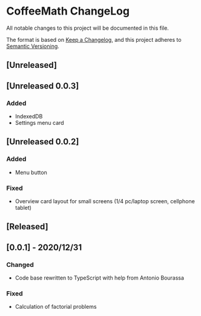 # CoffeeMath ChangeLog
All notable changes to this project will be documented in this file.

The format is based on [Keep a Changelog](https://keepachangelog.com/en/1.0.0/),
and this project adheres to [Semantic Versioning](https://semver.org/spec/v2.0.0.html).

## [Unreleased]

## [Unreleased 0.0.3]
### Added 
- IndexedDB
- Settings menu card

## [Unreleased 0.0.2]
### Added 
- Menu button
### Fixed
- Overview card layout for small screens (1/4 pc/laptop screen, cellphone tablet)

## [Released]

## [0.0.1] - 2020/12/31
### Changed
- Code base rewritten to TypeScript with help from Antonio Bourassa
### Fixed
- Calculation of factorial problems
